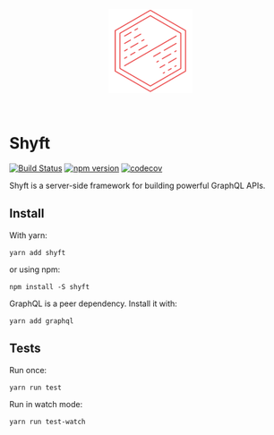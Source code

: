 <p align="center">
  <a href="https://shyft.dev" target="_blank">
    <img
      src="misc/shyft-logo.svg"
      width="150"
    />
  </a>
</p>
<br />

# Shyft

[![Build Status](https://travis-ci.org/chriskalmar/shyft.svg?branch=master)](https://travis-ci.org/chriskalmar/shyft)
[![npm version](https://badge.fury.io/js/shyft.svg)](https://badge.fury.io/js/shyft)
[![codecov](https://codecov.io/gh/chriskalmar/shyft/branch/master/graph/badge.svg)](https://codecov.io/gh/chriskalmar/shyft)

Shyft is a server-side framework for building powerful GraphQL APIs.

## Install

With yarn:

```
yarn add shyft
```

or using npm:

```
npm install -S shyft
```

GraphQL is a peer dependency. Install it with:

```
yarn add graphql
```

## Tests

Run once:

```
yarn run test
```

Run in watch mode:

```
yarn run test-watch
```
